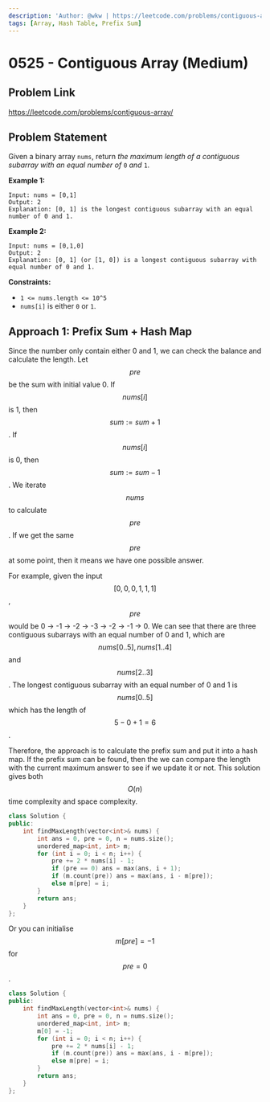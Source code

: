 ```yaml
---
description: 'Author: @wkw | https://leetcode.com/problems/contiguous-array/'
tags: [Array, Hash Table, Prefix Sum]
---
```


# 0525 - Contiguous Array (Medium)

## Problem Link

https://leetcode.com/problems/contiguous-array/

## Problem Statement

Given a binary array `nums`, return _the maximum length of a contiguous subarray with an equal number of_ `0` _and_ `1`.

**Example 1:**

```
Input: nums = [0,1]
Output: 2
Explanation: [0, 1] is the longest contiguous subarray with an equal number of 0 and 1.
```

**Example 2:**

```
Input: nums = [0,1,0]
Output: 2
Explanation: [0, 1] (or [1, 0]) is a longest contiguous subarray with equal number of 0 and 1.
```

**Constraints:**

- `1 <= nums.length <= 10^5`
- `nums[i]` is either `0` or `1`.

## Approach 1: Prefix Sum + Hash Map

Since the number only contain either 0 and 1, we can check the balance and calculate the length. Let $$pre$$ be the sum with initial value 0. If $$nums[i]$$ is 1, then $$sum := sum + 1$$. If $$nums[i]$$ is 0, then $$sum := sum - 1$$. We iterate $$nums$$ to calculate $$pre$$. If we get the same $$pre$$ at some point, then it means we have one possible answer.

For example, given the input $$[0, 0, 0, 1, 1, 1]$$, $$pre$$ would be 0 -> -1 -> -2 -> -3 -> -2 -> -1 -> 0. We can see that there are three contiguous subarrays with an equal number of 0 and 1, which are $$nums[0..5], nums[1..4]$$ and $$nums[2..3]$$. The longest contiguous subarray with an equal number of 0 and 1 is $$nums[0..5]$$ which has the length of $$5 - 0 + 1 = 6$$.

Therefore, the approach is to calculate the prefix sum and put it into a hash map. If the prefix sum can be found, then the we can compare the length with the current maximum answer to see if we update it or not. This solution gives both $$O(n)$$time complexity and space complexity.

<Tabs>
<TabItem value="cpp" label="C++">
<SolutionAuthor name="@wkw"/>

```cpp
class Solution {
public:
    int findMaxLength(vector<int>& nums) {
        int ans = 0, pre = 0, n = nums.size();
        unordered_map<int, int> m;
        for (int i = 0; i < n; i++) {
            pre += 2 * nums[i] - 1;
            if (pre == 0) ans = max(ans, i + 1);
            if (m.count(pre)) ans = max(ans, i - m[pre]);
            else m[pre] = i;
        }
        return ans;
    }
};
```

</TabItem>
</Tabs>

Or you can initialise $$m[pre] = -1$$ for $$pre = 0$$.

<Tabs>
<TabItem value="cpp" label="C++">
<SolutionAuthor name="@wkw"/>

```cpp
class Solution {
public:
    int findMaxLength(vector<int>& nums) {
        int ans = 0, pre = 0, n = nums.size();
        unordered_map<int, int> m;
        m[0] = -1;
        for (int i = 0; i < n; i++) {
            pre += 2 * nums[i] - 1;
            if (m.count(pre)) ans = max(ans, i - m[pre]);
            else m[pre] = i;
        }
        return ans;
    }
};
```

</TabItem>
</Tabs>
